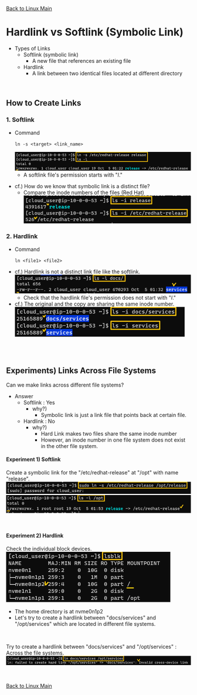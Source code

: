 [Back to Linux Main](../main.md)

# Hardlink vs Softlink (Symbolic Link)

- Types of Links
    - Softlink (symbolic link)
        - A new file that references an existing file				
    - Hardlink
        - A link between two identical files located at different directory


<br>

## How to Create Links
### 1. Softlink
* Command
  ```
  ln -s <target> <link_name>
  ```
  ![](images/001.png)
  - A softlink file's permission starts with "*l*."
- cf.) How do we know that symbolic link is a distinct file?
  - Compare the inode numbers of the files (Red Hat)
    ![](images/002.png)

### 2. Hardlink
* Command
  ```
  ln <file1> <file2>
  ```
- cf.) Hardlink is not a distinct link file like the softlink.
  ![](images/004.png)
  - Check that the hardlink file's permission does not start with "*l*."
- cf.) The original and the copy are sharing the same inode number.
  ![](images/005.png)


<br><br>

## Experiments) Links Across File Systems
Can we make links across different file systems?
- Answer
  - Softlink : Yes
    - why?) 
      - Symbolic link is just a link file that points back at certain file.
  - Hardlink : No
    - why?) 
      - Hard Link makes two files share the same inode number
      - However, an inode number in one file system does not exist in the other file system.


#### Experiment 1) Softlink
Create a symbolic link for the "/etc/redhat-release" at "/opt" with name "release".   
![](images/006.png)   
![](images/007.png)   

<br>

#### Experiment 2) Hardlink
Check the individual block devices.   
![](images/008.png)   
- The home directory is at nvme0n1p2
- Let's try to create a hardlink between "docs/services" and "/opt/services" which are located in different file systems.

<br>

Try to create a hardlink between "docs/services" and "/opt/services" : Across the file systems.   
![](images/009.png)


<br>

[Back to Linux Main](../main.md)